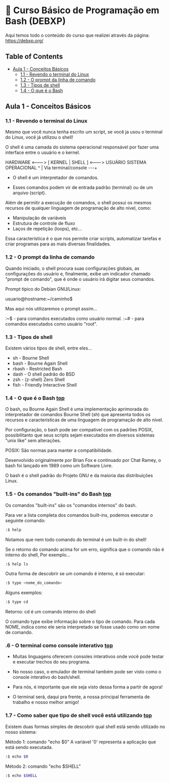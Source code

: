 # 🦊 Curso Básico de Programação em Bash (DEBXP)
Aqui temos todo o conteúdo do curso que realizei através da página: https://debxp.org/

## Table of Contents

- [Aula 1 - Conceitos Básicos](#aula-1-conceitos-basicos)
  - [1.1 - Revendo o terminal do Linux](#1-1-revendo-o-terminal-do-linux)
  - [1.2 - O prompt da linha de comando](#1-2-O-prompt-da-linha-de-comando)
  - [1.3 - Tipos de shell](#1-3-tipos-de-shell)
  - [1.4 - O que é o Bash](#1-4-o-que-e-o-bash)


## Aula 1 - Conceitos Básicos

### 1.1 - Revendo o terminal do Linux

Mesmo que você nunca tenha escrito um script, se você ja usou o terminal do Linux, você já utilizou o shell!

O shell é uma camada do sistema operacional responsável por fazer uma interface entre o usuário e o kernel.

HARDWARE <---> [ KERNEL | SHELL ] <---> USUÁRIO
	       SISTEMA OPERACIONAL  ^
                                    |
	    Via terminal/console ---+

* O shell é um interpretador de comandos.

* Esses comandos podem vir de entrada padrão (terminal) ou de um arquivo (script).

Além de permitir a execução de comandos, o shell possui os mesmos recursos de qualquer linguagem de programação de alto nível, como:

* Manipulação de variáveis
* Estrutura de controle de fluxo
* Laços de repetição (loops), etc...

Essa característica é o que nos permite criar scripts, automatizar tarefas e criar programas para as mais diversas finalidades.

### 1.2 - O prompt da linha de comando

Quando iniciado, o shell procura suas configurações globais, as configurações do usuário e, finalmente, exibe um indicador chamado "prompt de comando", que é onde o usuário irá digitar seus comandos.

Prompt típico do Debian GNU/Linux:

usuario@hostname:~/caminho$

Mas aqui nós utilizaremos o prompt assim...

:~$ - para comandos executados como usuário normal.
:~# - para comandos executados como usuário "root".

### 1.3 - Tipos de shell

Existem vários tipos de shell, entre eles...

* sh	- Bourne Shell
* bash	- Bourne Again Shell
* rbash	- Restricted Bash
* dash	- O shell padrão do BSD
* zsh 	- (z-shell) Zero Shell
* fish	- Friendly Interactive Shell

### 1.4 - O que é o Bash [top](#table-of-contents)

O bash, ou Bourne Again Shell é uma implementação aprimorada do interpretador de comandos Bourne Shell (sh) que apresenta todos os recursos e características de uma linguagem de programação de alto nível.

Por configuração, o bash pode ser compatível com os padrões POSIX, possibilitanto que seus scripts sejam executados em diversos sistemas "unix like" sem alterações.

POSIX: São normas para manter a compatibilidade.

Desenvolvido originalmente por Brian Fox e continuado por Chat Ramey, o bash foi lançado em 1989 como um Software Livre.

O bash é o shell padrão do Projeto GNU e da maioria das distribuições Linux.

### 1.5 - Os comandos "built-ins" do Bash [top](#table-of-contents)

Os comandos "built-ins" são os "comandos internos" do bash.

Para ver a lista completa dos comandos built-ins, podemos executar o seguinte comando:

```sh 
:$ help
```

Notamos que nem todo comando do terminal é um built-in do shell!

Se o retorno do comando acima for um erro, significa que o comando não é interno do shell, Por exemplo...

```sh 
:$ help ls
```

Outra forma de descobrir se um comando é interno, é só executar:

```sh 
:$ type <nome_do_comando>
```

Alguns exemplos:

```sh 
:$ type cd
```
Retorno: cd é um comando interno do shell

O comando type exibe informação sobre o tipo de comando.
Para cada NOME, indica como ele seria interpretado se fosse usado como um nome de comando.

### .6 - O terminal como console interativo [top](#table-of-contents)

* Muitas linguagens oferecem consoles interativos onde você pode testar e executar trechos do seu programa.

* No nosso caso, o emulador de terminal também pode ser visto como o console interativo do bash/shell.

* Para nós, é importante que ele seja visto dessa forma a partir de agora!

* O terminal será, daqui pra frente, a nossa principal ferramenta de trabalho e nosso melhor amigo!


###  1.7 - Como saber que tipo de shell você está utilizando [top](#table-of-contents)

Existem duas formas simples de descobrir qual shell está sendo utilizado no nosso sistema:

Método 1: comando "echo $0"
A variável '0' representa a aplicação que está sendo executada.

```sh 
:$ echo $0
```

Método 2: comando "echo $SHELL"
 
```sh 
:$ echo $SHELL
```